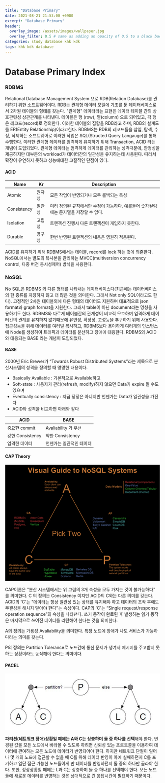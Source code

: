 ```yaml
---
title: "Database Primary"
date: 2021-08-21 21:53:00 +0900
excerpt: "Database Primary"
header:
  overlay_image: /assets/images/wallpaper.jpg
  overlay_filter: 0.5 # same as adding an opacity of 0.5 to a black background
categories: study database khk kdk
tags: khk kdk database
---
```

Database Primary Index
=============

### RDBMS
Relational Database Management System 으로 RDB(Relation Database)를 관리하기 위한 소프트웨어이다. RDB는 관계형 데이터 모델에 기초를 둔 데이터베이스로서 2차원 테이블의 형태를 갖는다.
"관계형" 데이터라는 표현은 데이터 테이블 간의 상호관련성 상관관계를 나타낸다. 테이블은 행 (row), 열(column) 으로 되어있고, 각 행은 레코드(record)로 정의한다. 이러한 테이블의 집합을 RDB라고 하며, RDB의 설계도를 ER(Entity Relationship)이라고한다.
RDBMS는 RDB의 레코드들을 삽입, 탐색, 수정, 삭제하는 소프트웨어로 이러한 작업은 SQL(Structed Query Langauge)를 통해 수행한다. 
이러한 관계형 데이터를 엄격하게 유지하기 위해 Transaction, ACID 라는 개념이 도입되었다. 
관계형 데이터는 엄격하게 데이터를 관리하는 성격때문에, 안정성을 제공하지만 대부분의 workload가 데이터간의 일관성을 유지하는데 사용된다.
따라서 확장이 유연하지 못하고 성능에대한 고질적인 단점이 있다.

#### ACID

| Name | Kr | Description |
| -----|------|------|
| Atomic | 원자성 | 모든 작업이 반영되거나 모두 롤백되는 특성 |
| Consistency | 일관성 | 미리 정의된 규칙에서만 수정이 가능하다. 예를들어 숫자컬럼에는 문자열을 저장할 수 없다. |
| Isolation | 고립성 | 트랜젝션 진행시 다른 트랜잭션이 개입하지 못한다. |
| Durable | 영구성 | 한번 반영된 트랜젝션의 내용은 영원히 적용된다. |

ACID를 유지하기 위해 RDBMS에서는 테이블, record를 lock 하는 것에 의존한다. NoSQL에서는 별도의 복사본을 관리하는 MVCC(multiversion concurrency control, 다중 버전 동시성제어) 방식을 사용한다.

### NoSQL
No SQL은  RDBMS 와 다른 형태를 나타내는 데이터베이스다(최근에는 데이터베이스의 한 종류를 지칭하지 않고 더 많은 것을 의미한다. 그래서 Not only SQL이라고도 한다).  고정적인 2차원 테이블외에 다른 형태의 데이터도 지원하며 대표적으로 json format과 graph format을 지원한다. 그래서 table이 아닌 document라는 명칭을 사용하기도 한다.
RDBMS와 다르게 테이블간의 관계성이 비교적 모호하며 엄격하게 데이터간의 관계를 유지하지 않기때문에 유연성, 확장성, 고성능을 추구하기 위해 사용한다.
접근성능을 위해 데이터를 여러벌 복사하고, RDBMS보다 용이하게 여러개의 인스턴스에 Node를 생성하여 트래픽과 데이터를 분산하고 장애에 대응한다.
RDBMS의 ACID와 대응되는 BASE 라는 개념이 도입되었다.

#### BASE

2000년 Eric Brewer가 “Towards Robust Distributed Systems”라는 제목으로 분산시스템의 성격을 정의할 때 명명한 내용이다.
- Basically Available : 기본적으로 Available하고
- Soft-state : 사용자가 관리(refresh, modify)하지 않으면 Data가 expire 될 수도 있으며
- Eventually consistency : 지금 당장은 아니지만 언젠가는 Data가 일관성을 가진다
- ACID와 성격을 비교하면 아래와 같다


| ACID | BASE  |
| -----|------|
| 중요한 commit | Avaliability 가 우선 |
| 강한 Consistency | 약한 Consistency |
| 엄격한 데이터 | 언젠가는 일관적인 데이터 |


#### CAP Theory

![Architecture](/assets/images/cap.png)

CAP이론은 "분산 시스템에서는 위 그림의 3개 속성을 모두 가지는 것이 불가능하다" 를 의미한다.
C 의 정의는 Consistency 이지만 ACID의 C와는 다른 의미를 갖는다.
ACID의 'C'는 "데이터는 항상 일관성 있는 상태를 유지해야 하고 데이터의 조작 후에도 무결성을 해치지 말아야 한다"는 속성이다.
CAP의 'C'는 “Single request/response operation sequence”의 속성을 나타낸다. 쓰기 동작이 완료된 후 발생하는 읽기 동작은 마지막으로 쓰여진 데이터를 리턴해야 한다는 것을 의미한다.

A의 정의는 가용성 Avaliability을 의미한다. 특정 노드에 장애가 나도 서비스가 가능하다라는 의미를 갖는다. 

P의 정의는 Partition Tolerance로 노드간에 통신 문제가 생겨서 메시지를 주고받지 못하는 상황이라도 동작해야 한다는 의미이다.

#### PACEL

![Architecture](/assets/images/truth-of-cap-theorem-pacelc.jpg)

**파티션(네트워크 장애)상황일 때에는 A와 C는 상충하며 둘 중 하나를 선택**해야 한다. 변경된 값을 모든 노드에서 바라볼 수 있도록 하려면 신뢰성 있는 프로토콜을 이용하여 데이터에 관여하는 모든 노드에 데이터가 반영되어야 한다. 하지만 네트워크 단절이 일어나 몇 개의 노드에 접근할 수 없을 때 C를 위해 데이터 반영이 아예 실패하던지 C를 포기하고 일단 접근 가능한 노드들이게 만 데이터를 반영하던지 둘 중의 하나만 골라야 한다. 또한, 정상상황일 때에는 L과 C는 상충하며 둘 중 하나를 선택해야 한다. 모든 노드들에 새로운 데이터를 반영하는 것은 상대적으로 긴 응답시간이 필요하기 때문이다.